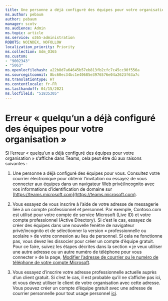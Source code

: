```yaml
---
title: Une personne a déjà configuré des équipes pour votre organisation.
ms.author: pebaum
author: pebaum
manager: scotv
ms.audience: Admin
ms.topic: article
ms.service: o365-administration
ROBOTS: NOINDEX, NOFOLLOW
localization_priority: Priority
ms.collection: Adm_O365
ms.custom:
- "9002343"
- "5063"
ms.openlocfilehash: a22b8d7a64645b57eb813fb2cfc7c45cc90f556a
ms.sourcegitcommit: 8bc60ec34bc1e40685e3976576e04a2623f63a7c
ms.translationtype: HT
ms.contentlocale: fr-FR
ms.lasthandoff: 04/15/2021
ms.locfileid: "51835305"
---
```

# <a name="someone-has-already-set-up-teams-for-your-organization-error"></a>Erreur « quelqu’un a déjà configuré des équipes pour votre organisation »

Si l’erreur « quelqu’un a déjà configuré des équipes pour votre organisation » s’affiche dans Teams, cela peut être dû aux raisons suivantes :

1. Une personne a déjà configuré des équipes pour vous. Consultez votre courrier électronique pour obtenir l’invitation ou essayez de vous connecter aux équipes dans un navigateur Web privé/incognito avec vos informations d’identification de domaine sur [https://teams.microsoft.com](https://teams.microsoft.com).

2. Vous essayez de vous inscrire à l’aide de votre adresse de messagerie liée à un compte professionnel et personnel. Par exemple, Contoso.com est utilisé pour votre compte de service Microsoft (Live ID) et votre compte professionnel (Active Directory). Si c’est le cas, essayez de créer des équipes dans une nouvelle fenêtre de navigateur privé/incognito et de sélectionner la version « professionnelle ou scolaire » de votre connexion au lieu de personnel. Si cela ne fonctionne pas, vous devez les dissocier pour créer un compte d’équipe gratuit. Pour ce faire, suivez les étapes décrites dans la section « je veux utiliser une autre adresse ou un autre numéro de téléphone pour vous connecter » de la page, [Modifier l’adresse de courrier ou le numéro de téléphone de votre compte Microsoft](https://support.microsoft.com/help/12407).

3. Vous essayez d’inscrire votre adresse professionnelle actuelle auprès d’un client gratuit. Si c’est le cas, il est probable qu’il ne s’affiche pas ici, et vous devez utiliser le client de votre organisation avec cette adresse. Vous pouvez créer un compte d’équipe gratuit avec une adresse de courrier personnelle pour tout usage personnel [ici](https://products.office.com/microsoft-teams/group-chat-software).

